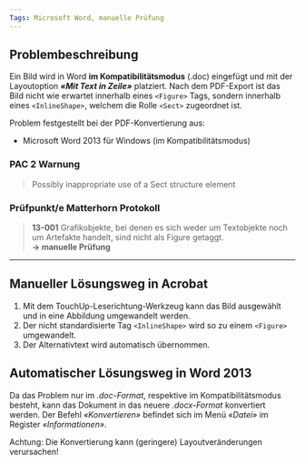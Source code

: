 ```yaml
---
Tags: Microsoft Word, manuelle Prüfung
---
```


## Problembeschreibung

Ein Bild wird in Word **im Kompatibilitätsmodus** \(.doc\) eingefügt und mit der Layoutoption _**«Mit Text in Zeile»**_ platziert. Nach dem PDF-Export ist das Bild nicht wie erwartet innerhalb eines `<Figure>` Tags, sondern innerhalb eines `<InlineShape>`, welchem die  Rolle `<Sect>` zugeordnet ist.

Problem festgestellt bei der PDF-Konvertierung aus:

* Microsoft Word 2013 für Windows \(im Kompatibilitätsmodus\)

### PAC 2 Warnung

> Possibly inappropriate use of a Sect structure element

### Prüfpunkt/e Matterhorn Protokoll

> **13-001** Grafikobjekte, bei denen es sich weder um Textobjekte noch um Artefakte handelt, sind nicht als Figure getaggt.  
> **→ manuelle Prüfung**

---

## Manueller Lösungsweg in Acrobat

1. Mit dem TouchUp-Leserichtung-Werkzeug kann das Bild ausgewählt und in eine Abbildung umgewandelt werden. 
2. Der nicht standardisierte Tag `<InlineShape>` wird so zu einem `<Figure>` umgewandelt. 
3. Der Alternativtext wird automatisch übernommen.

## Automatischer Lösungsweg in Word 2013

Da das Problem nur im _.doc-Format_, respektive im Kompatibilitätsmodus besteht, kann das Dokument in das neuere _.docx-Format_ konvertiert werden. Der Befehl _«Konvertieren»_ befindet sich im Menü _«Datei»_ im Register _«Informationen»_.

Achtung: Die Konvertierung kann \(geringere\) Layoutveränderungen verursachen!

